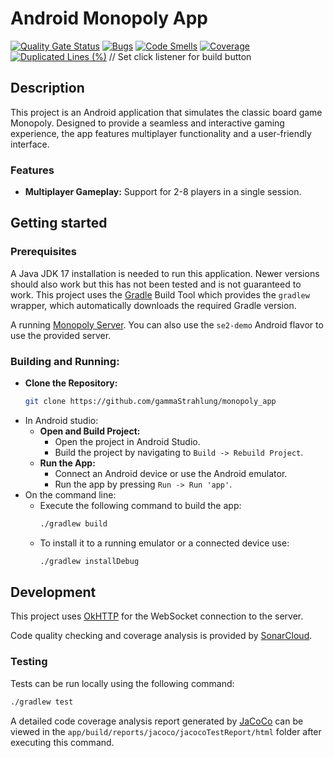 # Android Monopoly App

[![Quality Gate Status](https://sonarcloud.io/api/project_badges/measure?project=gammaStrahlung_monopoly_app&metric=alert_status)](https://sonarcloud.io/summary/new_code?id=gammaStrahlung_monopoly_app)
[![Bugs](https://sonarcloud.io/api/project_badges/measure?project=gammaStrahlung_monopoly_app&metric=bugs)](https://sonarcloud.io/summary/new_code?id=gammaStrahlung_monopoly_app)
[![Code Smells](https://sonarcloud.io/api/project_badges/measure?project=gammaStrahlung_monopoly_app&metric=code_smells)](https://sonarcloud.io/summary/new_code?id=gammaStrahlung_monopoly_app)
[![Coverage](https://sonarcloud.io/api/project_badges/measure?project=gammaStrahlung_monopoly_app&metric=coverage)](https://sonarcloud.io/summary/new_code?id=gammaStrahlung_monopoly_app)
[![Duplicated Lines (%)](https://sonarcloud.io/api/project_badges/measure?project=gammaStrahlung_monopoly_app&metric=duplicated_lines_density)](https://sonarcloud.io/summary/new_code?id=gammaStrahlung_monopoly_app)
        // Set click listener for build button


## Description

This project is an Android application that simulates the classic board game Monopoly. Designed to provide a seamless and interactive gaming experience, the app features multiplayer functionality and a user-friendly interface.

### Features
- **Multiplayer Gameplay:** Support for 2-8 players in a single session.

## Getting started

### Prerequisites

A Java JDK 17 installation is needed to run this application.
Newer versions should also work but this has not been tested and is not guaranteed to work.
This project uses the [Gradle](https://gradle.org/) Build Tool which provides the `gradlew` wrapper, which automatically downloads the required Gradle version.

A running [Monopoly Server](https://github.com/gammaStrahlung/monopoly_server). You can also use the `se2-demo` Android flavor to use the provided server.

### Building and Running:

* **Clone the Repository:**
   ```sh
   git clone https://github.com/gammaStrahlung/monopoly_app
   ```
* In Android studio:
   * **Open and Build Project:**
      - Open the project in Android Studio.
      - Build the project by navigating to `Build -> Rebuild Project`.
   * **Run the App:**
      - Connect an Android device or use the Android emulator.
      - Run the app by pressing `Run -> Run 'app'`.
* On the command line:
   * Execute the following command to build the app:
      ```sh
      ./gradlew build
      ```
   * To install it to a running emulator or a connected device use:
      ```sh
      ./gradlew installDebug
      ```

## Development

This project uses [OkHTTP](https://square.github.io/okhttp/) for the WebSocket connection to the server.

Code quality checking and coverage analysis is provided by [SonarCloud](https://sonarcloud.io/project/overview?id=gammaStrahlung_monopoly_app).

### Testing

Tests can be run locally using the following command:
```sh
./gradlew test
```
A detailed code coverage analysis report generated by [JaCoCo](https://www.jacoco.org/) can be viewed in the `app/build/reports/jacoco/jacocoTestReport/html` folder after executing this command.

